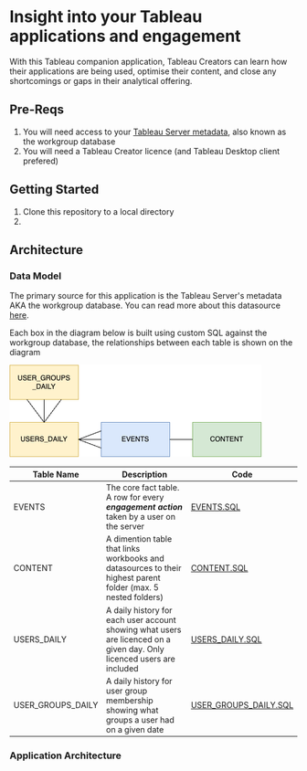 # Insight into your Tableau applications and engagement
With this Tableau companion application, Tableau Creators can learn how their applications are being used, optimise their content, and close any shortcomings or gaps in their analytical offering.


## Pre-Reqs

1. You will need access to your [Tableau Server metadata](https://help.tableau.com/current/server/en-us/perf_collect_server_repo.htm "Tableau Documentation"), also known as the workgroup database
2. You will need a Tableau Creator licence (and Tableau Desktop client prefered)


## Getting Started

1. Clone this repository to a local directory
2. 


## Architecture

### Data Model

The primary source for this application is the Tableau Server's metadata AKA the workgroup database. You can read more about this datasource [here](https://help.tableau.com/current/server/en-us/data_dictionary.htm "Tableau Documentation").

Each box in the diagram below is built using custom SQL against the workgroup database, the relationships between each table is shown on the diagram

![Data Architecture](https://github.com/ryanw-data/analytics_insights/blob/main/data_structure.png?raw=true)

| Table Name | Description | Code |
| ------ | ------ | ------ |
| EVENTS | The core fact table. A row for every **_engagement action_** taken by a user on the server | [EVENTS.SQL](SQL/EVENTS.sql) |
| CONTENT | A dimention table that links workbooks and datasources to their highest parent folder (max. 5 nested folders) | [CONTENT.SQL](SQL/CONTENT.sql) |
| USERS_DAILY | A daily history for each user account showing what users are licenced on a given day. Only licenced users are included | [USERS_DAILY.SQL](SQL/USERS_DAILY.sql) |
| USER_GROUPS_DAILY | A daily history for user group membership showing what groups a user had on a given date | [USER_GROUPS_DAILY.SQL](SQL/USER_GROUPS_DAILY.sql) |

### Application Architecture



